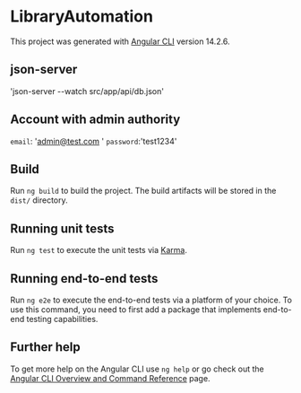 # LibraryAutomation

This project was generated with [Angular CLI](https://github.com/angular/angular-cli) version 14.2.6.

## json-server

'json-server --watch src/app/api/db.json'

## Account with admin authority
 `email`: 'admin@test.com '
 `password`:'test1234'

## Build

Run `ng build` to build the project. The build artifacts will be stored in the `dist/` directory.

## Running unit tests

Run `ng test` to execute the unit tests via [Karma](https://karma-runner.github.io).

## Running end-to-end tests

Run `ng e2e` to execute the end-to-end tests via a platform of your choice. To use this command, you need to first add a package that implements end-to-end testing capabilities.

## Further help

To get more help on the Angular CLI use `ng help` or go check out the [Angular CLI Overview and Command Reference](https://angular.io/cli) page.
